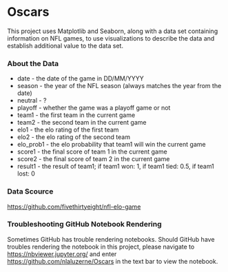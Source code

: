 # Oscars
This project uses Matplotlib and Seaborn, along with a data set containing information on NFL games, to use visualizations to describe the data and establish additional value to the data set.

### About the Data 
- date - the date of the game in DD/MM/YYYY
- season - the year of the NFL season (always matches the year from the date)
- neutral - ?
- playoff - whether the game was a playoff game or not
- team1 - the first team in the current game
- team2 - the second team in the current game
- elo1 - the elo rating of the first team
- elo2 - the elo rating of the second team
- elo_prob1 - the elo probability that team1 will win the current game
- score1 - the final score of team 1 in the current game
- score2 - the final score of team 2 in the current game
- result1 - the result of team1; if team1 won: 1, if team1 tied: 0.5, if team1 lost: 0

### Data Scource
https://github.com/fivethirtyeight/nfl-elo-game

### Troubleshooting GitHub Notebook Rendering
Sometimes GitHub has trouble rendering notebooks. Should GitHub have troubles rendering the notebook in this project, please navigate to https://nbviewer.jupyter.org/ and enter https://github.com/nlaluzerne/Oscars in the text bar to view the notebook.
